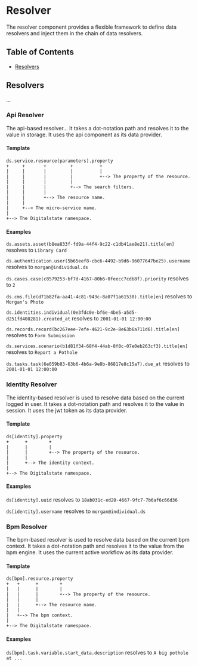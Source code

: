 # Resolver

The resolver component provides a flexible framework to define data resolvers and inject them in the chain of data resolvers.

## Table of Contents

- [Resolvers](#resolvers)

## Resolvers

...

### Api Resolver

The api-based resolver... It takes a dot-notation path and resolves it to the value in storage. It uses the api component as its data provider.

#### Template

```
ds.service.resource(parameters).property
+     +       +         +          +
|     |       |         |          |
|     |       |         |          +--> The property of the resource.
|     |       |         |
|     |       |         +--> The search filters.
|     |       |
|     |       +--> The resource name.
|     |
|     +--> The micro-service name.
|
+--> The Digitalstate namespace.
```

#### Examples

`ds.assets.asset(b8ea833f-fd9a-44f4-9c22-c1db41ae8e21).title[en]` resolves to `Library Card`

`ds.authentication.user(5b65eef8-cbc6-4492-b9d6-96077647be25).username` resolves to `morgan@individual.ds`

`ds.cases.case(c8579253-bf7d-4167-80b6-0feecc7cdb8f).priority` resolves to `2`

`ds.cms.file(d71b82fa-aa41-4c81-943c-8a07f1a61530).title[en]` resolves to `Morgan's Photo`

`ds.identities.individual(0e3fdc0e-bf6e-4be5-a5d5-d251fd408281).created_at` resolves to `2001-01-01 12:00:00`

`ds.records.record(bc267eee-7efe-4621-9c2e-8e63b6a711d6).title[en]` resolves to `Form Submission`

`ds.services.scenario(b1d81f34-68f4-44ab-8f8c-07e0eb263cf3).title[en]` resolves to `Report a Pothole`

`ds.tasks.task(6e059b83-63b6-4b6a-9e8b-86817e8c15a7).due_at` resolves to `2001-01-01 12:00:00`

### Identity Resolver

The identity-based resolver is used to resolve data based on the current logged in user. It takes a dot-notation path and resolves it to the value in session. It uses the jwt token as its data provider.

#### Template

```
ds[identity].property
+      +        +
|      |        |
|      |        +--> The property of the resource.
|      |
|      +--> The identity context.
|
+--> The Digitalstate namespace.
```

#### Examples

`ds[identity].uuid` resolves to `18ab031c-ed20-4667-9fc7-7b6af6c66d36`

`ds[identity].username` resolves to `morgan@individual.ds`

### Bpm Resolver

The bpm-based resolver is used to resolve data based on the current bpm context. It takes a dot-notation path and resolves it to the value from the bpm engine. It uses the current active workflow as its data provider.

#### Template

```
ds[bpm].resource.property
+   +      +        +
|   |      |        |
|   |      |        +--> The property of the resource.
|   |      |
|   |      +--> The resource name.
|   |
|   +--> The bpm context.
|
+--> The Digitalstate namespace.
```

#### Examples

`ds[bpm].task.variable.start_data.description` resolves to `A big pothole at ...`
